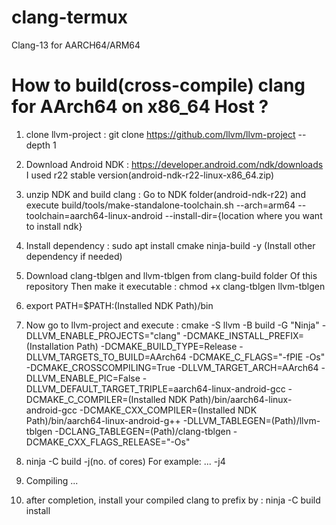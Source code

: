 # clang-termux
Clang-13 for AARCH64/ARM64

# How to build(cross-compile) clang for AArch64 on x86_64 Host ?

1) clone llvm-project :
   git clone https://github.com/llvm/llvm-project --depth 1

2) Download Android NDK : 
   https://developer.android.com/ndk/downloads
   I used r22 stable version(android-ndk-r22-linux-x86_64.zip)

3) unzip NDK and build clang :
   Go to NDK folder(android-ndk-r22) and execute 
   build/tools/make-standalone-toolchain.sh --arch=arm64 --toolchain=aarch64-linux-android
   --install-dir={location where you want to install ndk}

4) Install dependency :
   sudo apt install cmake ninja-build -y
   (Install other dependency if needed)

5) Download clang-tblgen and llvm-tblgen from clang-build folder
   Of this repository
   Then make it executable :
   chmod +x clang-tblgen llvm-tblgen

6) export PATH=$PATH:(Installed NDK Path)/bin

7) Now go to llvm-project and execute :
   cmake -S llvm -B build -G "Ninja" 
   -DLLVM_ENABLE_PROJECTS="clang" 
   -DCMAKE_INSTALL_PREFIX=(Installation Path) 
   -DCMAKE_BUILD_TYPE=Release 
   -DLLVM_TARGETS_TO_BUILD=AArch64 
   -DCMAKE_C_FLAGS="-fPIE -Os" 
   -DCMAKE_CROSSCOMPILING=True 
   -DLLVM_TARGET_ARCH=AArch64 
   -DLLVM_ENABLE_PIC=False 
   -DLLVM_DEFAULT_TARGET_TRIPLE=aarch64-linux-android-gcc 
   -DCMAKE_C_COMPILER=(Installed NDK Path)/bin/aarch64-linux-android-gcc 
   -DCMAKE_CXX_COMPILER=(Installed NDK Path)/bin/aarch64-linux-android-g++ 
   -DLLVM_TABLEGEN=(Path)/llvm-tblgen 
   -DCLANG_TABLEGEN=(Path)/clang-tblgen 
   -DCMAKE_CXX_FLAGS_RELEASE="-Os"

8) ninja -C build -j(no. of cores)
   For example: ... -j4
9) Compiling ...
10) after completion, install your compiled clang to prefix by :
    ninja -C build install
